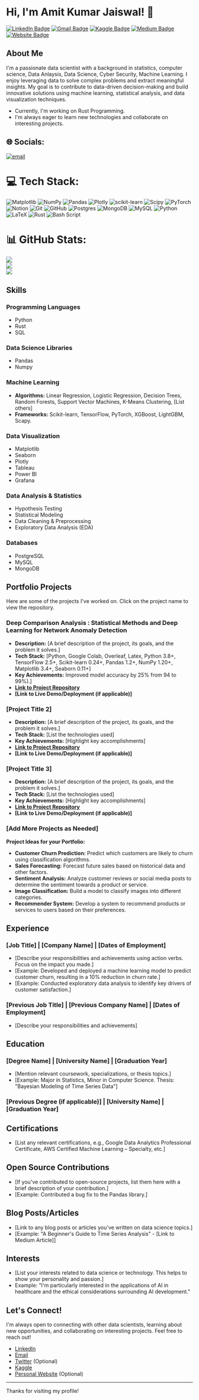 # Hi, I'm Amit Kumar Jaiswal! 👋

[![LinkedIn Badge](https://img.shields.io/badge/-LinkedIn-%230077B5?style=for-the-badge&logo=linkedin&logoColor=white)](https://www.linkedin.com/in/[your-linkedin-username]/)
[![Gmail Badge](https://img.shields.io/badge/-Gmail-%23EA4335?style=for-the-badge&logo=gmail&logoColor=white)](mailto:ameejais0999@gmail.com)
[![Kaggle Badge](https://img.shields.io/badge/-Kaggle-%2320BEFF?style=for-the-badge&logo=kaggle&logoColor=black)](https://www.kaggle.com/ameejais)
[![Medium Badge](https://img.shields.io/badge/-Medium-%23000000?style=for-the-badge&logo=medium&logoColor=white)](https://medium.com/@your-medium-username)
[![Website Badge](https://img.shields.io/badge/Website-43853D?style=for-the-badge&logo=wordpress&logoColor=white)](https://your-website.com/)

## About Me

I'm a passionate data scientist with a background in statistics, computer science, Data Anlaysis, Data Science, Cyber Security, Machine Learning. I enjoy leveraging data to solve complex problems and extract meaningful insights. My goal is to contribute to data-driven decision-making and build innovative solutions using machine learning, statistical analysis, and data visualization techniques.

*   Currently, I'm working on Rust Programming.
*   I'm always eager to learn new technologies and collaborate on interesting projects.

## 🌐 Socials:
[![email](https://img.shields.io/badge/Email-D14836?logo=gmail&logoColor=white)](mailto:ameejais0999@gmail.com) 

# 💻 Tech Stack:
![Matplotlib](https://img.shields.io/badge/Matplotlib-%23ffffff.svg?style=for-the-badge&logo=Matplotlib&logoColor=black) ![NumPy](https://img.shields.io/badge/numpy-%23013243.svg?style=for-the-badge&logo=numpy&logoColor=white) ![Pandas](https://img.shields.io/badge/pandas-%23150458.svg?style=for-the-badge&logo=pandas&logoColor=white) ![Plotly](https://img.shields.io/badge/Plotly-%233F4F75.svg?style=for-the-badge&logo=plotly&logoColor=white) ![scikit-learn](https://img.shields.io/badge/scikit--learn-%23F7931E.svg?style=for-the-badge&logo=scikit-learn&logoColor=white) ![Scipy](https://img.shields.io/badge/SciPy-%230C55A5.svg?style=for-the-badge&logo=scipy&logoColor=%white) ![PyTorch](https://img.shields.io/badge/PyTorch-%23EE4C2C.svg?style=for-the-badge&logo=PyTorch&logoColor=white) ![Notion](https://img.shields.io/badge/Notion-%23000000.svg?style=for-the-badge&logo=notion&logoColor=white) ![Git](https://img.shields.io/badge/git-%23F05033.svg?style=for-the-badge&logo=git&logoColor=white) ![GitHub](https://img.shields.io/badge/github-%23121011.svg?style=for-the-badge&logo=github&logoColor=white) ![Postgres](https://img.shields.io/badge/postgres-%23316192.svg?style=for-the-badge&logo=postgresql&logoColor=white) ![MongoDB](https://img.shields.io/badge/MongoDB-%234ea94b.svg?style=for-the-badge&logo=mongodb&logoColor=white) ![MySQL](https://img.shields.io/badge/mysql-4479A1.svg?style=for-the-badge&logo=mysql&logoColor=white) ![Python](https://img.shields.io/badge/python-3670A0?style=for-the-badge&logo=python&logoColor=ffdd54) ![LaTeX](https://img.shields.io/badge/latex-%23008080.svg?style=for-the-badge&logo=latex&logoColor=white) ![Rust](https://img.shields.io/badge/rust-%23000000.svg?style=for-the-badge&logo=rust&logoColor=white) ![Bash Script](https://img.shields.io/badge/bash_script-%23121011.svg?style=for-the-badge&logo=gnu-bash&logoColor=white)
# 📊 GitHub Stats:
![](https://github-readme-stats.vercel.app/api?username=Jaiswal-Amit-Kumar&theme=dark&hide_border=false&include_all_commits=true&count_private=true)<br/>
![](https://github-readme-streak-stats.herokuapp.com/?user=Jaiswal-Amit-Kumar&theme=dark&hide_border=false)<br/>
![](https://github-readme-stats.vercel.app/api/top-langs/?username=Jaiswal-Amit-Kumar&theme=dark&hide_border=false&include_all_commits=true&count_private=true&layout=compact)

## Skills

### Programming Languages

*   Python
*   Rust
*   SQL

### Data Science Libraries
* Pandas
* Numpy

### Machine Learning

*   **Algorithms:** Linear Regression, Logistic Regression, Decision Trees, Random Forests, Support Vector Machines, K-Means Clustering,  [List others]
*   **Frameworks:** Scikit-learn, TensorFlow, PyTorch, XGBoost, LightGBM, Scapy.

### Data Visualization

*   Matplotlib
*   Seaborn
*   Plotly
*   Tableau
*   Power BI
*   Grafana

### Data Analysis & Statistics

*   Hypothesis Testing
*   Statistical Modeling
*   Data Cleaning & Preprocessing
*   Exploratory Data Analysis (EDA)

### Databases

*   PostgreSQL
*   MySQL
*   MongoDB

## Portfolio Projects

Here are some of the projects I've worked on.  Click on the project name to view the repository.

### Deep Comparison Analysis : Statistical Methods and Deep Learning for Network Anomaly Detection

*   **Description:** [A brief description of the project, its goals, and the problem it solves.]
*   **Tech Stack:** [Python, Google Colab, Overleaf, Latex, Python 3.8+, TensorFlow 2.5+, Scikit-learn 0.24+, Pandas 1.2+, NumPy 1.20+, Matplotlib 3.4+, Seaborn 0.11+]
*   **Key Achievements:** Improved model accuracy by 25% from 94 to 99%).]
*   **[Link to Project Repository](https://github.com/Jaiswal-Amit-Kumar/Anomaly-Detection-research-projectProject)**
*   **[Link to Live Demo/Deployment (if applicable)]**

### [Project Title 2]

*   **Description:** [A brief description of the project, its goals, and the problem it solves.]
*   **Tech Stack:** [List the technologies used]
*   **Key Achievements:** [Highlight key accomplishments]
*   **[Link to Project Repository](https://github.com/[your-username]/[project-repo-name])**
*   **[Link to Live Demo/Deployment (if applicable)]**

### [Project Title 3]

*   **Description:** [A brief description of the project, its goals, and the problem it solves.]
*   **Tech Stack:** [List the technologies used]
*   **Key Achievements:** [Highlight key accomplishments]
*   **[Link to Project Repository](https://github.com/[your-username]/[project-repo-name])**
*   **[Link to Live Demo/Deployment (if applicable)]**

### [Add More Projects as Needed]

**Project Ideas for your Portfolio:**

*   **Customer Churn Prediction:** Predict which customers are likely to churn using classification algorithms.
*   **Sales Forecasting:** Forecast future sales based on historical data and other factors.
*   **Sentiment Analysis:** Analyze customer reviews or social media posts to determine the sentiment towards a product or service.
*   **Image Classification:** Build a model to classify images into different categories.
*   **Recommender System:** Develop a system to recommend products or services to users based on their preferences.

## Experience

### [Job Title] | [Company Name] | [Dates of Employment]

*   [Describe your responsibilities and achievements using action verbs.  Focus on the impact you made.]
*   [Example: Developed and deployed a machine learning model to predict customer churn, resulting in a 10% reduction in churn rate.]
*   [Example: Conducted exploratory data analysis to identify key drivers of customer satisfaction.]

### [Previous Job Title] | [Previous Company Name] | [Dates of Employment]

*   [Describe your responsibilities and achievements]

## Education

### [Degree Name] | [University Name] | [Graduation Year]

*   [Mention relevant coursework, specializations, or thesis topics.]
*   [Example:  Major in Statistics, Minor in Computer Science.  Thesis: "Bayesian Modeling of Time Series Data"]

### [Previous Degree (if applicable)] | [University Name] | [Graduation Year]

## Certifications

*   [List any relevant certifications, e.g., Google Data Analytics Professional Certificate, AWS Certified Machine Learning – Specialty, etc.]

## Open Source Contributions

*   [If you've contributed to open-source projects, list them here with a brief description of your contribution.]
*   [Example: Contributed a bug fix to the Pandas library.]

## Blog Posts/Articles

*   [Link to any blog posts or articles you've written on data science topics.]
*   [Example: "A Beginner's Guide to Time Series Analysis" - [Link to Medium Article]]

## Interests

*   [List your interests related to data science or technology. This helps to show your personality and passion.]
*   Example:  "I'm particularly interested in the applications of AI in healthcare and the ethical considerations surrounding AI development."

## Let's Connect!

I'm always open to connecting with other data scientists, learning about new opportunities, and collaborating on interesting projects.  Feel free to reach out!

*   [LinkedIn](https://www.linkedin.com/in/[your-linkedin-username]/)
*   [Email](mailto:[your-email@gmail.com])
*   [Twitter](https://twitter.com/[your-twitter-username]) (Optional)
*   [Kaggle](https://www.kaggle.com/[your-kaggle-username])
*   [Personal Website](https://your-website.com/) (Optional)

---

Thanks for visiting my profile!
